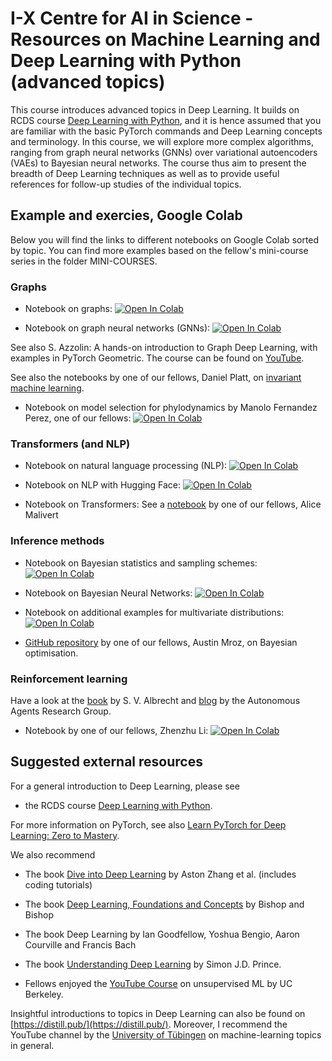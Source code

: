 # I-X Centre for AI in Science - Resources on Machine Learning and Deep Learning with Python (advanced topics)

This course introduces advanced topics in Deep Learning. It builds on  RCDS course [Deep Learning with Python](https://github.com/ASoelvsten/RCDS-Deep-Learning-CNN), and it is hence assumed that you are familiar with the basic PyTorch commands and Deep Learning concepts and terminology. In this course, we will explore more complex algorithms, ranging from graph neural networks (GNNs) over variational autoencoders (VAEs) to Bayesian neural networks. The course thus aim to present the breadth of Deep Learning techniques as well as to provide useful references for follow-up studies of the individual topics.

## Example and exercies, Google Colab

Below you will find the links to different notebooks on Google Colab sorted by topic. You can find more examples based on the fellow's mini-course series in the folder MINI-COURSES.

### Graphs

- Notebook on graphs: <a href="https://colab.research.google.com/drive/1zpEpvSOnt9poCdKRyw9X4wl4McDaVGjY?usp=sharing">
  <img src="https://colab.research.google.com/assets/colab-badge.svg" alt="Open In Colab"/>
</a>

- Notebook on graph neural networks (GNNs): <a href="https://colab.research.google.com/drive/1WsQRzTaUxV9jRhtmy7aVuLPlbyt8O0KZ?usp=sharing">
  <img src="https://colab.research.google.com/assets/colab-badge.svg" alt="Open In Colab"/>
</a>

See also S. Azzolin: A hands-on introduction to Graph Deep Learning, with examples in PyTorch Geometric. The course can be found on [YouTube](https://www.youtube.com/watch?v=D_QZy_s5HRI).

See also the notebooks by one of our fellows, Daniel Platt, on [invariant machine learning](https://github.com/danielplatt/Invariant-ML-Intro?tab=readme-ov-file).

- Notebook on model selection for phylodynamics by Manolo Fernandez Perez, one of our fellows: <a href="https://colab.research.google.com/drive/1FsDxRyA6WyrQ2BSlBnNp4XmUoKLegngH#scrollTo=UHJ4e3HKDpnr">
  <img src="https://colab.research.google.com/assets/colab-badge.svg" alt="Open In Colab"/>
</a>

### Transformers (and NLP)

- Notebook on natural language processing (NLP): <a href="https://colab.research.google.com/drive/1eq4L-pu-33S9KBWksJOKJjHrDPNr9lD9?usp=sharing">
  <img src="https://colab.research.google.com/assets/colab-badge.svg" alt="Open In Colab"/>
</a>

- Notebook on NLP with Hugging Face: <a href="https://colab.research.google.com/drive/1tOjTf8C7cPMqHjNfxAmPBKE9rwhA3HWM">
  <img src="https://colab.research.google.com/assets/colab-badge.svg" alt="Open In Colab"/>
</a>

- Notebook on Transformers: See a <a href=https://github.com/alice-malivert/Tutorial_transformers/tree/main>notebook</a> by one of our fellows, Alice Malivert

### Inference methods

- Notebook on Bayesian statistics and sampling schemes: <a href="https://colab.research.google.com/drive/1uPuhOOrIAB8ZrotuTfnLjK2Lel9hX_db?usp=sharing">
  <img src="https://colab.research.google.com/assets/colab-badge.svg" alt="Open In Colab"/>
</a>

- Notebook on Bayesian Neural Networks: <a href="https://colab.research.google.com/drive/1ZInfxi9Oe9kSazrHCEd4ywMeS1D0vB5-?usp=sharing">
  <img src="https://colab.research.google.com/assets/colab-badge.svg" alt="Open In Colab"/>
</a>

- Notebook on additional examples for multivariate distributions: <a href="https://colab.research.google.com/drive/1JIlhfcQiXIQ50dgmebfwRmtKxhEWbSIH?usp=sharing">
  <img src="https://colab.research.google.com/assets/colab-badge.svg" alt="Open In Colab"/>
</a>

- [GitHub repository](https://github.com/austin-mroz/2024-BO-summer-school/blob/main/tutorial-notebooks/SargentBOSummerSchool_BayBE.ipynb) by one of our fellows, Austin Mroz, on Bayesian optimisation.  

### Reinforcement learning

Have a look at the [book](https://www.marl-book.com/) by S. V. Albrecht and [blog](https://agents.inf.ed.ac.uk/blog/) by the Autonomous Agents Research Group.

- Notebook by one of our fellows, Zhenzhu Li: <a href="https://colab.research.google.com/drive/1Susha8cbwh1Y7ahsa-tpq-3JS604pplF?usp=sharing#scrollTo=r6MNuoz4yiz3">
  <img src="https://colab.research.google.com/assets/colab-badge.svg" alt="Open In Colab"/>
</a>

## Suggested external resources

For a general introduction to Deep Learning, please see

- the RCDS course [Deep Learning with Python](https://github.com/ImperialCollegeLondon/RCDS-Deep-Learning-CNN).

For more information on PyTorch, see also [Learn PyTorch for Deep Learning: Zero to Mastery](https://www.learnpytorch.io/).

We also recommend

- The book [Dive into Deep Learning](https://d2l.ai/index.html) by Aston Zhang et al. (includes coding tutorials)

- The book [Deep Learning, Foundations and Concepts](https://link.springer.com/book/10.1007/978-3-031-45468-4) by Bishop and Bishop

- The book Deep Learning by Ian Goodfellow, Yoshua Bengio, Aaron Courville and Francis Bach

- The book [Understanding Deep Learning](https://udlbook.github.io/udlbook/) by Simon J.D. Prince.

- Fellows enjoyed the [YouTube Course](https://www.youtube.com/watch?v=tFR6Likf4VI&list=PLwRJQ4m4UJjPIvv4kgBkvu_uygrV3ut_U) on unsupervised ML by UC Berkeley.

Insightful introductions to topics in Deep Learning can also be found on [https://distill.pub/](https://distill.pub/). Moreover, I recommend the YouTube channel by the [University of Tübingen](https://www.youtube.com/@TubingenML) on machine-learning topics in general.
